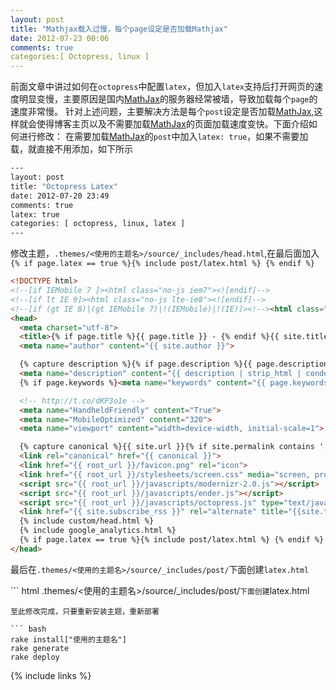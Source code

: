 ```yaml
---
layout: post
title: "Mathjax载入过慢，每个page设定是否加载Mathjax"
date: 2012-07-23 00:06
comments: true
categories:[ Octopress, linux ] 
---
```

前面文章中讲过如何在`octopress`中配置`latex`，但加入`latex`支持后打开网页的速度明显变慢，主要原因是国内[MathJax][]的服务器经常被墙，导致加载每个`page`的速度非常慢。
针对上述问题，主要解决方法是每个`post`设定是否加载[MathJax][],这样就会使得博客主页以及不需要加载[MathJax][]的页面加载速度变快。下面介绍如何进行修改：
在需要加载[MathJax][]的`post`中加入`latex: true`，如果不需要加载，就直接不用添加，如下所示

``` bash
---
layout: post
title: "Octopress Latex"
date: 2012-07-20 23:49
comments: true
latex: true
categories: [ octopress, linux, latex ]
---
```
修改主题，`.themes/<使用的主题名>/source/_includes/head.html`,在最后面加入`{% if page.latex == true %}{% include post/latex.html %} {% endif %}`
<!-- more -->

``` html    .themes/<使用的主题名>/source/_includes/head.html
<!DOCTYPE html>
<!--[if IEMobile 7 ]><html class="no-js iem7"><![endif]-->
<!--[if lt IE 9]><html class="no-js lte-ie8"><![endif]-->
<!--[if (gt IE 8)|(gt IEMobile 7)|!(IEMobile)|!(IE)]><!--><html class="no-js" lang="en"><!--<![endif]-->
<head>
  <meta charset="utf-8">
  <title>{% if page.title %}{{ page.title }} - {% endif %}{{ site.title }}</title>
  <meta name="author" content="{{ site.author }}">

  {% capture description %}{% if page.description %}{{ page.description }}{% else %}{{ content | raw_content }}{% endif %}{% endcapture %}
  <meta name="description" content="{{ description | strip_html | condense_spaces | truncate:150 }}">
  {% if page.keywords %}<meta name="keywords" content="{{ page.keywords }}">{% endif %}

  <!-- http://t.co/dKP3o1e -->
  <meta name="HandheldFriendly" content="True">
  <meta name="MobileOptimized" content="320">
  <meta name="viewport" content="width=device-width, initial-scale=1">

  {% capture canonical %}{{ site.url }}{% if site.permalink contains '.html' %}{{ page.url }}{% else %}{{ page.url | remove:'index.html' }}{% endif %}{% endcapture %}
  <link rel="canonical" href="{{ canonical }}">
  <link href="{{ root_url }}/favicon.png" rel="icon">
  <link href="{{ root_url }}/stylesheets/screen.css" media="screen, projection" rel="stylesheet" type="text/css">
  <script src="{{ root_url }}/javascripts/modernizr-2.0.js"></script>
  <script src="{{ root_url }}/javascripts/ender.js"></script>
  <script src="{{ root_url }}/javascripts/octopress.js" type="text/javascript"></script>
  <link href="{{ site.subscribe_rss }}" rel="alternate" title="{{site.title}}" type="application/atom+xml">
  {% include custom/head.html %}
  {% include google_analytics.html %}
  {% if page.latex == true %}{% include post/latex.html %} {% endif %}
</head>
```
最后在`.themes/<使用的主题名>/source/_includes/post/`下面创建`latex.html`

``` html .themes/<使用的主题名>/source/_includes/post/`下面创建`latex.html
<script type="text/x-mathjax-config">
  MathJax.Hub.Config({
    tex2jax: {
      inlineMath: [ ['$','$'], ["\\(","\\)"] ],
      processEscapes: true
    }
  });
</script>

<script type="text/x-mathjax-config">
    MathJax.Hub.Config({
      tex2jax: {
        skipTags: ['script', 'noscript', 'style', 'textarea', 'pre', 'code']
      }
    });
</script>

<script type="text/x-mathjax-config">
    MathJax.Hub.Queue(function() {
        var all = MathJax.Hub.getAllJax(), i;
        for(i=0; i < all.length; i += 1) {
            all[i].SourceElement().parentNode.className += ' has-jax';
        }
    });
</script>

<script type="text/javascript"
   src="http://cdn.mathjax.org/mathjax/latest/MathJax.js?config=TeX-AMS-MML_HTMLorMML">
</script>
```
至此修改完成，只要重新安装主题，重新部署

``` bash
rake install["使用的主题名"]
rake generate
rake deploy
```





[MathJax]:http://www.mathjax.org/		"MathJax"

{% include links %}
